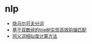 # nlp
+ [隐马尔可夫分词](https://github.com/HuStanding/nlp-exercise/tree/master/hmm)
+ [基于双数组的trie树实现高效前缀匹配](https://github.com/HuStanding/nlp-exercise/tree/master/trie_tree)
+ [同义词相似度计算方法](https://github.com/HuStanding/nlp-exercise/tree/master/cilin_similarity)
